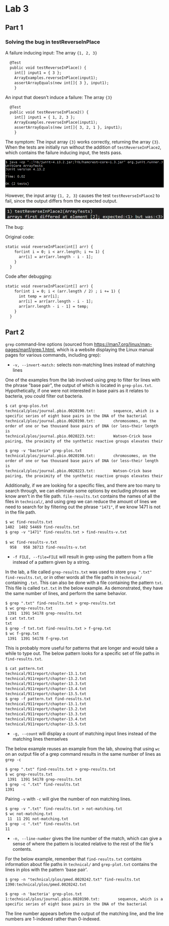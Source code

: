# Lab 3

## Part 1

### Solving the bug in testReverseInPlace

A failure inducing input: The array `{1, 2, 3}` 

```
  @Test  
  public void testReverseInPlace() {
    int[] input1 = { 3 };
    ArrayExamples.reverseInPlace(input1);
    assertArrayEquals(new int[]{ 3 }, input1);
	}
```

An input that doesn't induce a failure: The array `{3}`

```
  @Test 
  public void testReverseInPlace2() {
    int[] input1 = { 1, 2, 3 };
    ArrayExamples.reverseInPlace(input1);
    assertArrayEquals(new int[]{ 3, 2, 1 }, input1);
	}
```

The symptom: The input array `{3}` works correctly, returning the array `{3}`. When the tests are initially run without the addition of `testReverseInPlace2`, which contains the failure inducing input, the tests pass.

![Image](noerror.png)

However, the input array `{1, 2, 3}` causes the test `testReverseInPlace2` to fail, since the output differs from the expected output.

![Image](error.png)

The bug: 

Original code:
```
static void reverseInPlace(int[] arr) {
    for(int i = 0; i < arr.length; i += 1) {
      arr[i] = arr[arr.length - i - 1];
    }
  }
```

Code after debugging:
```
static void reverseInPlace(int[] arr) {
    for(int i = 0; i < (arr.length / 2) ; i += 1) {
      int temp = arr[i];
      arr[i] = arr[arr.length - i - 1];
      arr[arr.length - i - 1] = temp;
    }
  }
```

## Part 2

`grep` command-line options (sourced from https://man7.org/linux/man-pages/man1/grep.1.html, which is a website displaying the Linux manual pages for various commands, including grep):

- `-v, --invert-match:` selects non-matching lines instead of matching lines

One of the examples from the lab involved using grep to filter for lines with the phrase "base pair", the output of which is located in `grep-plos.txt`. Hypothetically, if one were not interested in base pairs as it relates to bacteria, you could filter out bacteria.

```
$ cat grep-plos.txt
technical/plos/journal.pbio.0020190.txt:        sequence, which is a specific series of eight base pairs in the DNA of the bacterial
technical/plos/journal.pbio.0020190.txt:        chromosomes, on the order of one or two thousand base pairs of DNA (or less—their length is
technical/plos/journal.pbio.0020223.txt:        Watson-Crick base pairing, the proximity of the synthetic reactive groups elevates their
```

```
$ grep -v "bacteria" grep-plos.txt
technical/plos/journal.pbio.0020190.txt:        chromosomes, on the order of one or two thousand base pairs of DNA (or less—their length is
technical/plos/journal.pbio.0020223.txt:        Watson-Crick base pairing, the proximity of the synthetic reactive groups elevates their
```

Additionally, if we are looking for a specific files, and there are too many to search through, we can eliminate some options by excluding phrases we know aren't in the file path. `file-results.txt` contains the names of all the files in `technical/`, and using grep we can reduce the amount of lines we need to search for by filtering out the phrase `"1471"`, if we know 1471 is not in the file path.

```
$ wc find-results.txt
1402  1402 54469 find-results.txt
$ grep -v "1471" find-results.txt > find-results-v.txt

$ wc find-results-v.txt
  958   958 38713 find-results-v.txt
```

- `-f FILE, --file=FILE` will result in grep using the pattern from a file instead of a pattern given by a string.

In the lab, a file called `grep-results.txt` was used to store `grep ".txt" find-results.txt`, or in other words all the file paths in `technical/` containing `.txt`. This can also be done with a file containing the pattern `txt`. This file is called `txt.txt` in the below example. As demonstrated, they have the same number of lines, and perform the same behavior.

```
$ grep ".txt" find-results.txt > grep-results.txt
$ wc grep-results.txt
 1391  1391 54178 grep-results.txt
$ cat txt.txt
txt
$ grep -f txt.txt find-results.txt > f-grep.txt
$ wc f-grep.txt
 1391  1391 54178 f-grep.txt
```

This is probably more useful for patterns that are longer and would take a while to type out. The below pattern looks for a specific set of file paths in `find-results.txt`.
```
$ cat pattern.txt
technical/911report/chapter-13.1.txt
technical/911report/chapter-13.2.txt
technical/911report/chapter-13.3.txt
technical/911report/chapter-13.4.txt
technical/911report/chapter-13.5.txt
$ grep -f pattern.txt find-results.txt
technical/911report/chapter-13.1.txt
technical/911report/chapter-13.2.txt
technical/911report/chapter-13.3.txt
technical/911report/chapter-13.4.txt
technical/911report/chapter-13.5.txt

```

- `-g, --count` will display a count of matching input lines instead of the matching lines themselves

The below example reuses an example from the lab, showing that using `wc` on an output file of a grep command results in the same number of lines as `grep -c`

```
$ grep ".txt" find-results.txt > grep-results.txt
$ wc grep-results.txt
 1391  1391 54178 grep-results.txt
$ grep -c ".txt" find-results.txt
1391
```

Pairing `-v` with `-c` will give the number of non matching lines.
```
$ grep -v ".txt" find-results.txt > not-matching.txt
$ wc not-matching.txt
 11  11 291 not-matching.txt
$ grep -c ".txt" find-results.txt
11
```

- `-n, --line-number` gives the line number of the match, which can give a sense of where the pattern is located relative to the rest of the file's contents.

For the below example, remember that `find-results.txt` contains information about file paths in `technical/` and `grep-plot.txt` contains the lines in plos with the pattern 'base pair'.

```
$ grep -n "technical/plos/pmed.0020242.txt" find-results.txt
1390:technical/plos/pmed.0020242.txt
```

```
$ grep -n 'bacteria' grep-plos.txt
1:technical/plos/journal.pbio.0020190.txt:        sequence, which is a specific series of eight base pairs in the DNA of the bacterial
```

The line number appears before the output of the matching line, and the line numbers are 1-indexed rather than 0-indexed.
